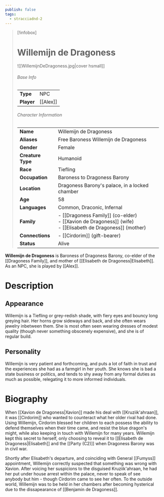 ```yaml
---
publish: false
tags:
  - stracciadnd-2
---
```

> [!infobox]  
> # Willemijn de Dragoness
> ![[WillemijnDeDragoness.jpg|cover hsmall]]  
> ###### Base Info
> | | |  
> |---|---|  
> | **Type** | NPC |
> | **Player** | [[Alex]] |
> ###### Character Information  
> | | |  
> |---|---|  
> | **Name** | Willemijn de Dragoness |
> | **Aliases** | Free Baroness Willemijn de Dragoness |
> | **Gender** | Female | 
> | **Creature Type** | Humanoid |
> | **Race** | Tiefling |  
> | **Occupation** | Baroness to Dragoness Barony |  
> | **Location** | Dragoness Barony's palace, in a locked chamber |
> | **Age** | 58 |
> | **Languages** | Common, Draconic, Infernal |  
> | **Family** | - [[Dragoness Family]] (co-elder)<br>- [[Xavion de Dragoness]] (wife)<br>- [[Elisabeth de Dragoness]] (mother) |
> | **Connections** | - [[Cirdorim]] (gift-bearer) |
> | **Status** | Alive |
 
**Willemijn de Dragoness** is Baroness of Dragoness Barony, co-elder of the [[Dragoness Family]], and mother of [[Elisabeth de Dragoness|Elisabeth]]. As an NPC, she is played by [[Alex]].
# Description
## Appearance
Willemijn is a Tiefling or grey-redish shade, with fiery eyes and bouncy long greying hair. Her horns grow sideways and back, and she often wears jewelry inbetween them. She is most often seen wearing dresses of modest quality (though never something obscenely expensive), and she is of regular build.
## Personality
Willemijn is very patient and forthcoming, and puts a lot of faith in trust and the experiences she had as a farmgirl in her youth. She knows she is bad a state business or politics, and tends to shy away from any formal duties as much as possible, relegating it to more informed individuals.
# Biography
When [[Xavion de Dragoness|Xavion]] made his deal with [[Kruziik'ahraan]], it was [[Cirdorim]] who wanted to counteract what her older rival had done. Using Willemijn, Cirdorim blessed her children to each possess the ability to defend themselves when their time came, and resist the blue dragon's might, while also keeping in touch with Willemijn for many years. Willemijn kept this secret to herself, only choosing to reveal it to [[Elisabeth de Dragoness|Elisabeth]] and the [[Party (C2)]] when Dragoness Barony was in civil war.

Shortly after Elisabeth's departure, and coinciding with General [[Fumyss]] appointment, Willemijn correctly suspected that something was wrong with Xavion. After voicing her suspicions to the disguised Kruziik'ahraan, he had her put under house arrest within the palace, never to speak of see anybody but him - though Cirdorim came to see her often. To the outside world, Willemijn was to be held in her chambers after becoming hysterical due to the dissapearance of [[Benjamin de Dragoness]].